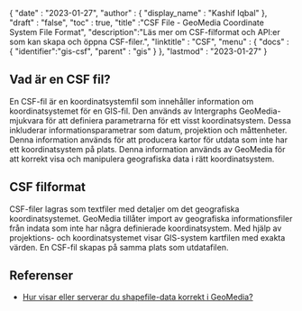 {
  "date" : "2023-01-27",
  "author" : {
    "display_name" : "Kashif Iqbal"
},
  "draft" : "false",
  "toc" : true,
  "title" :"CSF File - GeoMedia Coordinate System File Format",
  "description":"Läs mer om CSF-filformat och API:er som kan skapa och öppna CSF-filer.",
  "linktitle" : "CSF",
  "menu" : {
    "docs" : {
      "identifier":"gis-csf",
      "parent" : "gis"
}
},
  "lastmod" : "2023-01-27"
}

## Vad är en CSF fil?

En CSF-fil är en koordinatsystemfil som innehåller information om koordinatsystemet för en GIS-fil. Den används av Intergraphs GeoMedia-mjukvara för att definiera parametrarna för ett visst koordinatsystem. Dessa inkluderar informationsparametrar som datum, projektion och måttenheter. Denna information används för att producera kartor för utdata som inte har ett koordinatsystem på plats. Denna information används av GeoMedia för att korrekt visa och manipulera geografiska data i rätt koordinatsystem.

## CSF filformat

CSF-filer lagras som textfiler med detaljer om det geografiska koordinatsystemet. GeoMedia tillåter import av geografiska informationsfiler från indata som inte har några definierade koordinatsystem. Med hjälp av projektions- och koordinatsystemet visar GIS-system kartfilen med exakta värden. En CSF-fil skapas på samma plats som utdatafilen.

## Referenser

* [Hur visar eller serverar du shapefile-data korrekt i GeoMedia?](https://supportsi.hexagon.com/help/s/article/How-do-you-correctly-display-or-serve-shapefile-data-into?language=en_US)


